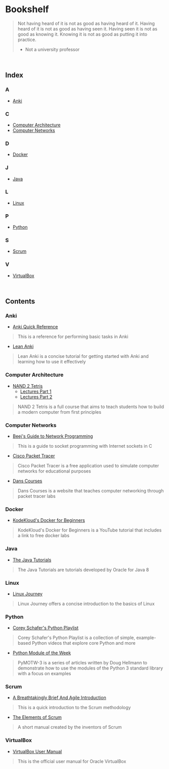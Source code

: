 # Bookshelf
> Not having heard of it is not as good as having heard of it. Having heard of it is not as good as having seen it. Having seen it is not as good as knowing it. Knowing it is not as good as putting it into practice.
>
> - Not a university professor

<br/>
  
## Index
### A
- [Anki](#Anki)
### C
- [Computer Architecture](#Computer-Architecture)  
- [Computer Networks](#Computer-Networks)
### D
- [Docker](#Docker)
### J
- [Java](#Java)
### L
- [Linux](#Linux)
### P
- [Python](#Python)
### S
- [Scrum](#Scrum)
### V
- [VirtualBox](#VirtualBox)
  
<br/>
  
## Contents
### Anki
- [Anki Quick Reference](https://github.com/ColeBeck/Bookshelf/blob/main/resources/anki_quick_ref.md)
> This is a reference for performing basic tasks in Anki

- [Lean Anki](https://leananki.com/start-here/)
> Lean Anki is a concise tutorial for getting started with Anki and learning how to use it effectively

### Computer Architecture
- [NAND 2 Tetris](https://www.nand2tetris.org/course)
  - [Lectures Part 1](https://www.youtube.com/playlist?list=PLrDd_kMiAuNmSb-CKWQqq9oBFN_KNMTaI)
  - [Lectures Part 2](https://www.youtube.com/playlist?list=PLrDd_kMiAuNmllp9vuPqCuttC1XL9VyVh)
> NAND 2 Tetris is a full course that aims to teach students how to build a modern computer from first principles

### Computer Networks
- [Beej's Guide to Network Programming](https://beej.us/guide/bgnet/html/)
> This is a guide to socket programming with Internet sockets in C

- [Cisco Packet Tracer](https://www.netacad.com/courses/packet-tracer/introduction-packet-tracer)
> Cisco Packet Tracer is a free application used to simulate computer networks for educational purposes

- [Dans Courses](http://danscourses.com/)
> Dans Courses is a website that teaches computer networking through packet tracer labs

### Docker
- [KodeKloud's Docker for Beginners](https://www.youtube.com/watch?v=zJ6WbK9zFpI&t=1)
> KodeKloud's Docker for Beginners is a YouTube tutorial that includes a link to free docker labs

### Java
- [The Java Tutorials](https://docs.oracle.com/javase/tutorial/index.html)
> The Java Tutorials are tutorials developed by Oracle for Java 8

### Linux
- [Linux Journey](https://linuxjourney.com/)
> Linux Journey offers a concise introduction to the basics of Linux

### Python
- [Corey Schafer's Python Playlist](https://www.youtube.com/playlist?list=PL-osiE80TeTt2d9bfVyTiXJA-UTHn6WwU)
> Corey Schafer's Python Playlist is a collection of simple, example-based Python videos that explore core Python and more

- [Python Module of the Week](https://pymotw.com/3/)
> PyMOTW-3 is a series of articles written by Doug Hellmann to demonstrate how to use the modules of the Python 3 standard library with a focus on examples

### Scrum
- [A Breathtakingly Brief And Agile Introduction](https://agilelearninglabs.com/resources/scrum-introduction/)
> This is a quick introduction to the Scrum methodology

- [The Elements of Scrum](https://www.google.com/url?sa=t&rct=j&q=&esrc=s&source=web&cd=&ved=2ahUKEwj_lNfQtdrtAhVPlFkKHQGfBTYQFjAJegQIChAC&url=https%3A%2F%2Fwww.scrumguides.org%2Fdocs%2Fscrumguide%2Fv1%2Fscrum-guide-us.pdf&usg=AOvVaw2MI7AQLlraUqA2Lb9M_SNq)
> A short manual created by the inventors of Scrum

### VirtualBox
- [VirtualBox User Manual](https://www.virtualbox.org/manual/UserManual.html)
> This is the official user manual for Oracle VirtualBox
